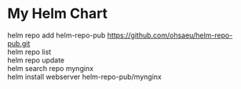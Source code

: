 # My Helm Chart  

helm repo add helm-repo-pub https://github.com/ohsaeu/helm-repo-pub.git  
helm repo list  
helm repo update  
helm search repo mynginx  
helm install webserver helm-repo-pub/mynginx  
